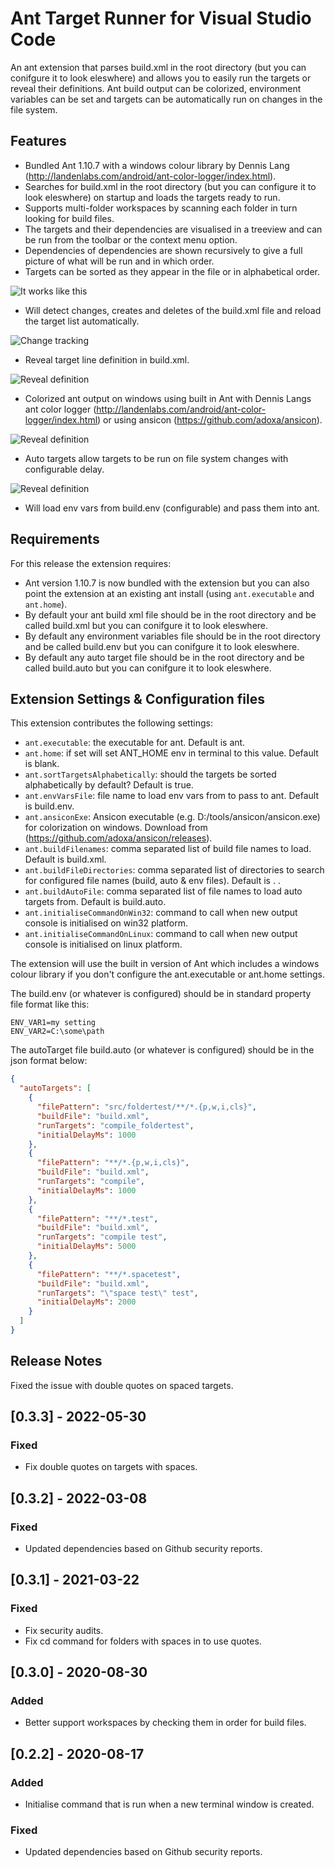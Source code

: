 # Ant Target Runner for Visual Studio Code

An ant extension that parses build.xml in the root directory (but you can conifgure it to look eleswhere) and allows you to easily run the targets or reveal their definitions.
Ant build output can be colorized, environment variables can be set and targets can be automatically run on changes in the file system.

## Features

- Bundled Ant 1.10.7 with a windows colour library by Dennis Lang (http://landenlabs.com/android/ant-color-logger/index.html).
- Searches for build.xml in the root directory (but you can configure it to look eleswhere) on startup and loads the targets ready to run.
- Supports multi-folder workspaces by scanning each folder in turn looking for build files.
- The targets and their dependencies are visualised in a treeview and can be run from the toolbar or the context menu option.
- Dependencies of dependencies are shown recursively to give a full picture of what will be run and in which order.
- Targets can be sorted as they appear in the file or in alphabetical order.

![It works like this](/resources/demo.gif "It works like this")

- Will detect changes, creates and deletes of the build.xml file and reload the target list automatically.

![Change tracking](/resources/tracking.gif "Change tracking")

- Reveal target line definition in build.xml.

![Reveal definition](/resources/reveal.gif "Reveal definition")

- Colorized ant output on windows using built in Ant with Dennis Langs ant color logger (http://landenlabs.com/android/ant-color-logger/index.html) or using ansicon (https://github.com/adoxa/ansicon).

![Reveal definition](/resources/ansicon.gif "Colorized output")

- Auto targets allow targets to be run on file system changes with configurable delay.

![Reveal definition](/resources/autotarget.gif "Auto targets")

- Will load env vars from build.env (configurable) and pass them into ant.

## Requirements

For this release the extension requires:
- Ant version 1.10.7 is now bundled with the extension but you can also point the extension at an existing ant install (using `ant.executable` and `ant.home`).
- By default your ant build xml file should be in the root directory and be called build.xml but you can conifgure it to look eleswhere.
- By default any environment variables file should be in the root directory and be called build.env but you can conifgure it to look eleswhere.
- By default any auto target file should be in the root directory and be called build.auto but you can conifgure it to look eleswhere.

## Extension Settings & Configuration files

This extension contributes the following settings:

* `ant.executable`: the executable for ant. Default is ant.
* `ant.home`: if set will set ANT_HOME env in terminal to this value. Default is blank.
* `ant.sortTargetsAlphabetically`: should the targets be sorted alphabetically by default? Default is true.
* `ant.envVarsFile`: file name to load env vars from to pass to ant. Default is build.env.
* `ant.ansiconExe`: Ansicon executable (e.g. D:/tools/ansicon/ansicon.exe) for colorization on windows. Download from (https://github.com/adoxa/ansicon/releases).
* `ant.buildFilenames`: comma separated list of build file names to load. Default is build.xml.
* `ant.buildFileDirectories`: comma separated list of directories to search for configured file names (build, auto & env files). Default is . .
* `ant.buildAutoFile`: comma separated list of file names to load auto targets from. Default is build.auto.
* `ant.initialiseCommandOnWin32`: command to call when new output console is initialised on win32 platform.
* `ant.initialiseCommandOnLinux`: command to call when new output console is initialised on linux platform.

The extension will use the built in version of Ant which includes a windows colour library if you don't configure the ant.executable or ant.home settings.

The build.env (or whatever is configured) should be in standard property file format like this:
```
ENV_VAR1=my setting
ENV_VAR2=C:\some\path
```

The autoTarget file build.auto (or whatever is configured) should be in the json format below:
```json
{
  "autoTargets": [
    {
      "filePattern": "src/foldertest/**/*.{p,w,i,cls}",
      "buildFile": "build.xml",
      "runTargets": "compile_foldertest",
      "initialDelayMs": 1000
    },
    {
      "filePattern": "**/*.{p,w,i,cls}",
      "buildFile": "build.xml",
      "runTargets": "compile",
      "initialDelayMs": 1000
    },
    {
      "filePattern": "**/*.test",
      "buildFile": "build.xml",
      "runTargets": "compile test",
      "initialDelayMs": 5000
    },
    {
      "filePattern": "**/*.spacetest",
      "buildFile": "build.xml",
      "runTargets": "\"space test\" test",
      "initialDelayMs": 2000
    }
  ]
}
```

## Release Notes

Fixed the issue with double quotes on spaced targets.

## [0.3.3] - 2022-05-30
### Fixed
- Fix double quotes on targets with spaces.

## [0.3.2] - 2022-03-08
### Fixed
- Updated dependencies based on Github security reports.

## [0.3.1] - 2021-03-22
### Fixed
- Fix security audits.
- Fix cd command for folders with spaces in to use quotes.

## [0.3.0] - 2020-08-30
### Added
- Better support workspaces by checking them in order for build files.

## [0.2.2] - 2020-08-17
### Added
- Initialise command that is run when a new terminal window is created.

### Fixed
- Updated dependencies based on Github security reports.
